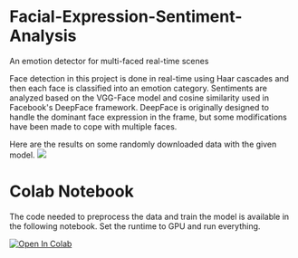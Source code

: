 # Facial-Expression-Sentiment-Analysis
An emotion detector for multi-faced real-time scenes

Face detection in this project is done in real-time using Haar cascades and then each face is classified into an emotion category. 
Sentiments are analyzed based on the VGG-Face model and cosine similarity used in Facebook's DeepFace framework. 
DeepFace is originally designed to handle the dominant face expression in the frame, but some modifications have been made to cope with multiple faces.

Here are the results on some randomly downloaded data with the given model.
![](FaceSentiment.gif)

# Colab Notebook
The code needed to preprocess the data and train the model is available in the following notebook.
Set the runtime to GPU and run everything.

[![Open In Colab](https://colab.research.google.com/assets/colab-badge.svg)](https://github.com/ma-charoosaei/Facial-Expression-Sentiment-Analysis/Facial_Expression_Sentiment_Analysis.ipynb)